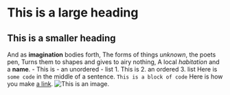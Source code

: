 # This is a large heading
## This is a smaller heading
And as **imagination** bodies forth, The forms of things *unknown*, the 
poets pen, Turns them to shapes and gives to airy nothing, A local 
*habitation* and a **name**. - This is - an unordered - list 1. This is 
2. an ordered 3. list Here is `some code` in the middle of a sentence. 
``` This is a block of code ``` Here is how you make [a 
link](https://www.wikipedia.org/).
![This is an image.](https://github.com/yihui/xaringan/releases/download/v0.0.2/karl-moustache.jpg)
